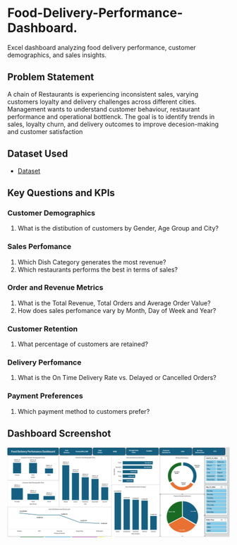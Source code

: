 # Food-Delivery-Performance-Dashboard.
Excel dashboard analyzing food delivery performance, customer demographics, and sales insights.

## Problem Statement
A chain of Restaurants is experiencing inconsistent sales, varying customers loyalty and delivery challenges across different cities.
Management wants to understand customer behaviour, restaurant performance and operational bottlenck.
The goal is to identify trends in sales, loyalty churn, and delivery outcomes to improve decesion-making and customer satisfaction

## Dataset Used
- <a href = "https://github.com/MuguroNgugi/Food-Delivery-Performance-Dashboard./blob/main/Foodpanda%20Analysis%20Dataset..xlsx"> Dataset </a>

## Key Questions and KPIs
### Customer Demographics
1. What is the distibution of customers by Gender, Age Group and City?

### Sales Perfomance
1. Which Dish Category generates the most revenue?
2. Which restaurants performs the best in terms of sales?

### Order and Revenue Metrics
1. What is the Total Revenue, Total Orders and Average Order Value?
2. How does sales perfomance vary by Month, Day of Week and Year?

### Customer Retention
1. What percentage of customers are retained?

### Delivery Perfomance
1. What is the On Time Delivery Rate vs. Delayed or Cancelled Orders?

### Payment Preferences
1. Which payment method to customers prefer?

## Dashboard Screenshot
<a href = "https://github.com/MuguroNgugi/Food-Delivery-Performance-Dashboard./blob/main/Dashboard%20Screenshot.png"> </a>
<img src="Dashboard Screenshot.png" alt="Dashboard Screenshot" width="1500"/>




